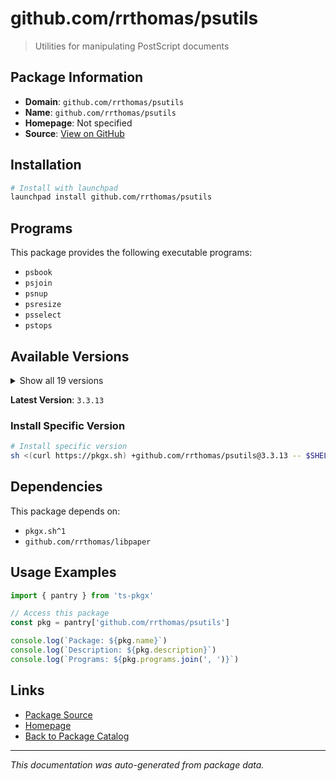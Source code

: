 # github.com/rrthomas/psutils

> Utilities for manipulating PostScript documents

## Package Information

- **Domain**: `github.com/rrthomas/psutils`
- **Name**: `github.com/rrthomas/psutils`
- **Homepage**: Not specified
- **Source**: [View on GitHub](https://github.com/pkgxdev/pantry/tree/main/projects/github.com/rrthomas/psutils/package.yml)

## Installation

```bash
# Install with launchpad
launchpad install github.com/rrthomas/psutils
```

## Programs

This package provides the following executable programs:

- `psbook`
- `psjoin`
- `psnup`
- `psresize`
- `psselect`
- `pstops`

## Available Versions

<details>
<summary>Show all 19 versions</summary>

- `3.3.13`, `3.3.12`, `3.3.11`, `3.3.10`, `3.3.9`
- `3.3.8`, `3.3.7`, `3.3.6`, `3.3.5`, `3.3.4`
- `3.3.3`, `3.3.2`, `3.3.1`, `3.3.0`, `3.2.0`
- `3.1.2`, `3.1.1`, `3.1.0`, `3.0.9`

</details>

**Latest Version**: `3.3.13`

### Install Specific Version

```bash
# Install specific version
sh <(curl https://pkgx.sh) +github.com/rrthomas/psutils@3.3.13 -- $SHELL -i
```

## Dependencies

This package depends on:

- `pkgx.sh^1`
- `github.com/rrthomas/libpaper`

## Usage Examples

```typescript
import { pantry } from 'ts-pkgx'

// Access this package
const pkg = pantry['github.com/rrthomas/psutils']

console.log(`Package: ${pkg.name}`)
console.log(`Description: ${pkg.description}`)
console.log(`Programs: ${pkg.programs.join(', ')}`)
```

## Links

- [Package Source](https://github.com/pkgxdev/pantry/tree/main/projects/github.com/rrthomas/psutils/package.yml)
- [Homepage](#)
- [Back to Package Catalog](../../../package-catalog.md)

---

*This documentation was auto-generated from package data.*
